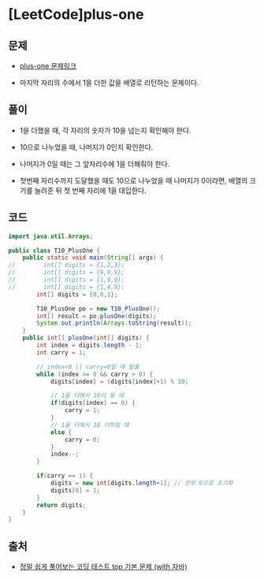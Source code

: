 # [LeetCode]plus-one

## 문제

- [plus-one 문제링크](https://leetcode.com/problems/plus-one/)

- 마지막 자리의 수에서 1을 더한 값을 배열로 리턴하는 문제이다. 

## 풀이

- 1을 더했을 때, 각 자리의 숫자가 10을 넘는지 확인해야 한다.

- 10으로 나누었을 때, 나머지가 0인지 확인한다.

- 나머지가 0일 때는 그 앞자리수에 1을 더해줘야 한다.

- 첫번째 자리수까지 도달했을 때도 10으로 나누었을 때 나머지가 0이라면, 배열의 크기를 늘려준 뒤 첫 번째 자리에 1을 대입한다.

## 코드

```java
import java.util.Arrays;

public class T10_PlusOne {
    public static void main(String[] args) {
//        int[] digits = {1,2,3};
//        int[] digits = {9,9,9};
//        int[] digits = {1,9,9};
//        int[] digits = {1,4,9};
        int[] digits = {0,0,1};

        T10_PlusOne po = new T10_PlusOne();
        int[] result = po.plusOne(digits);
        System.out.println(Arrays.toString(result));
    }
    public int[] plusOne(int[] digits) {
        int index = digits.length - 1;
        int carry = 1;

        // index<0 || carry=0일 때 탈출
        while (index >= 0 && carry > 0) {
            digits[index] = (digits[index]+1) % 10;

            // 1을 더해서 10이 될 때
            if(digits[index] == 0) {
                carry = 1;
            }
            // 1을 더해서 10 이하일 때
            else {
                carry = 0;
            }
            index--;
        }

        if(carry == 1) {
            digits = new int[digits.length+1]; // 전부 0으로 초기화
            digits[0] = 1;
        }
        return digits;
    }
}
```

## 출처

- [정말 쉽게 풀어보는 코딩 테스트 top 기본 문제 (with 자바)](https://www.inflearn.com/course/%EC%BD%94%EB%94%A9%ED%85%8C%EC%8A%A4%ED%8A%B8-%EC%9E%90%EB%B0%94#)

